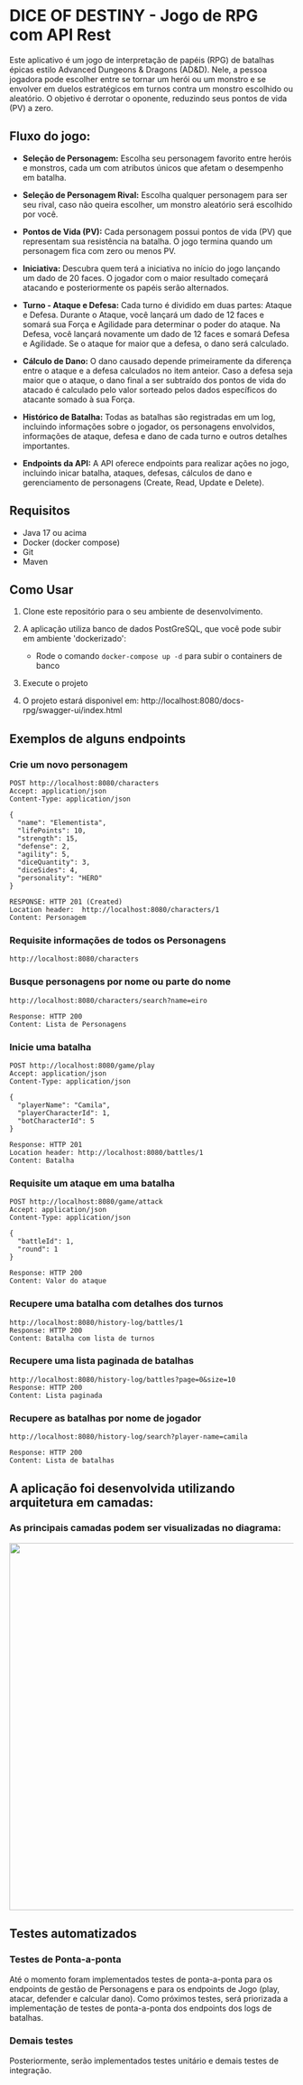 # DICE OF DESTINY - Jogo de RPG com API Rest

Este aplicativo é um jogo de interpretação de papéis (RPG) de batalhas épicas estilo Advanced Dungeons & Dragons (AD&D). Nele, a pessoa jogadora pode escolher entre se tornar um herói ou um monstro e se envolver em duelos estratégicos em turnos contra um monstro escolhido ou aleatório. O objetivo é derrotar o oponente, reduzindo seus pontos de vida (PV) a zero.

## Fluxo do jogo:

- **Seleção de Personagem:** Escolha seu personagem favorito entre heróis e monstros, cada um com atributos únicos que afetam o desempenho em batalha.

- **Seleção de Personagem Rival:** Escolha qualquer personagem para ser seu rival, caso não queira escolher, um monstro aleatório será escolhido por você.

- **Pontos de Vida (PV):** Cada personagem possui pontos de vida (PV) que representam sua resistência na batalha. O jogo termina quando um personagem fica com zero ou menos PV.

- **Iniciativa:** Descubra quem terá a iniciativa no início do jogo lançando um dado de 20 faces. O jogador com o maior resultado começará atacando e posteriormente os papéis serão alternados.

- **Turno - Ataque e Defesa:** Cada turno é dividido em duas partes: Ataque e Defesa. Durante o Ataque, você lançará um dado de 12 faces e somará sua Força e Agilidade para determinar o poder do ataque. Na Defesa, você lançará novamente um dado de 12 faces e somará Defesa e Agilidade. Se o ataque for maior que a defesa, o dano será calculado.

- **Cálculo de Dano:** O dano causado depende primeiramente da diferença entre o ataque e a defesa calculados no item anteior. Caso a defesa seja maior que o ataque, o dano final a ser subtraído dos pontos de vida do atacado é calculado pelo valor sorteado pelos dados específicos do atacante somado à sua Força.

- **Histórico de Batalha:** Todas as batalhas são registradas em um log, incluindo informações sobre o jogador, os personagens envolvidos, informações de ataque, defesa e dano de cada turno e outros detalhes importantes.

- **Endpoints da API:** A API oferece endpoints para realizar ações no jogo, incluindo inicar batalha, ataques, defesas, cálculos de dano e gerenciamento de personagens (Create, Read, Update e Delete).


## Requisitos
- Java 17 ou acima
- Docker (docker compose)
- Git
- Maven

## Como Usar

1. Clone este repositório para o seu ambiente de desenvolvimento.

2. A aplicação utiliza banco de dados PostGreSQL, que você pode subir em ambiente 'dockerizado':
   - Rode o comando `docker-compose up -d` para subir o containers de banco

3. Execute o projeto
4. O projeto estará disponivel em: http://localhost:8080/docs-rpg/swagger-ui/index.html

## Exemplos de alguns endpoints

### Crie um novo personagem

```
POST http://localhost:8080/characters
Accept: application/json
Content-Type: application/json

{
  "name": "Elementista",
  "lifePoints": 10,
  "strength": 15,
  "defense": 2,
  "agility": 5,
  "diceQuantity": 3,
  "diceSides": 4,
  "personality": "HERO"
}

RESPONSE: HTTP 201 (Created)
Location header:  http://localhost:8080/characters/1
Content: Personagem
```

### Requisite informações de todos os Personagens

```
http://localhost:8080/characters
```

### Busque personagens por nome ou parte do nome

```
http://localhost:8080/characters/search?name=eiro

Response: HTTP 200
Content: Lista de Personagens
``` 

### Inicie uma batalha

```
POST http://localhost:8080/game/play
Accept: application/json
Content-Type: application/json

{
  "playerName": "Camila",
  "playerCharacterId": 1,
  "botCharacterId": 5
}

Response: HTTP 201
Location header: http://localhost:8080/battles/1
Content: Batalha
``` 

### Requisite um ataque em uma batalha

```
POST http://localhost:8080/game/attack
Accept: application/json
Content-Type: application/json

{
  "battleId": 1,
  "round": 1
}

Response: HTTP 200
Content: Valor do ataque
``` 

### Recupere uma batalha com detalhes dos turnos

```
http://localhost:8080/history-log/battles/1
Response: HTTP 200
Content: Batalha com lista de turnos
``` 



### Recupere uma lista paginada de batalhas

```
http://localhost:8080/history-log/battles?page=0&size=10
Response: HTTP 200
Content: Lista paginada
``` 

### Recupere as batalhas por nome de jogador

```
http://localhost:8080/history-log/search?player-name=camila

Response: HTTP 200
Content: Lista de batalhas 
```

## A aplicação foi desenvolvida utilizando arquitetura em camadas: 

### As principais camadas podem ser visualizadas no diagrama: 

<img src="dice-of-destiny-diagram.png" width="650">

## Testes automatizados

### Testes de Ponta-a-ponta

Até o momento foram implementados testes de ponta-a-ponta para
os endpoints de gestão de Personagens e para os endpoints
de Jogo (play, atacar, defender e calcular dano). Como próximos testes, será priorizada a
implementação de testes de ponta-a-ponta dos endpoints dos logs de batalhas. 

### Demais testes
Posteriormente, serão implementados testes unitário e demais testes de integração.